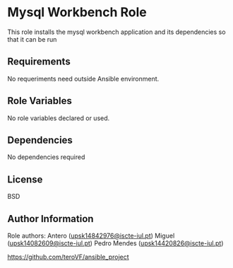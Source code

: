 Mysql Workbench Role
=========

This role installs the mysql workbench application and its dependencies so that it can be run

Requirements
------------

No requeriments need outside Ansible environment.

Role Variables
--------------

No role variables declared or used.

Dependencies
------------
No dependencies required

License
-------

BSD

Author Information
------------------

Role authors:
Antero (upsk14842976@iscte-iul.pt)
Miguel (upsk14082609@iscte-iul.pt)
Pedro Mendes (upsk14420826@iscte-iul.pt)

https://github.com/teroVF/ansible_project
